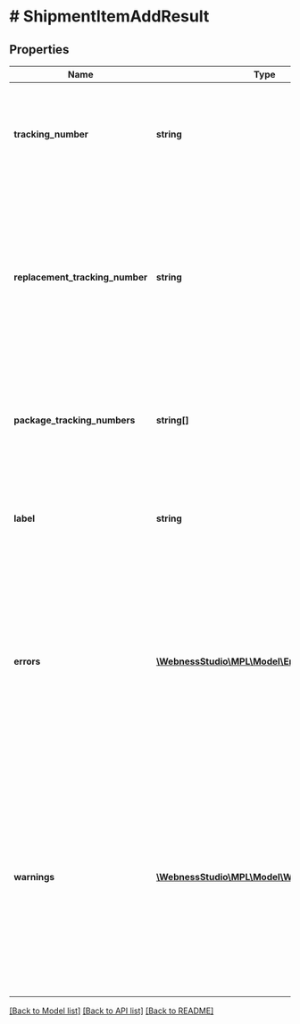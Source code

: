 # # ShipmentItemAddResult

## Properties

Name | Type | Description | Notes
------------ | ------------- | ------------- | -------------
**tracking_number** | **string** | A posta által kiosztott azonosító (ragszám).   /   Identifier (tracking number) assigned by Magyar Posta. | [optional]
**replacement_tracking_number** | **string** | A szállítmányhoz készült alapcsomagok, posta által kiosztott azonosítói (ragszám).   /   Identifiers (tracking number) assigned by Magyar Posta to the base parcels for the consignment. | [optional]
**package_tracking_numbers** | **string[]** | Szállítmányhoz tartozó csomagok azonosítói   /   Identifiers of the parcels belonging to the consignment | [optional]
**label** | **string** | Címirat PDF formátumban base64 enkódolva.   /   Address label in PDF format base64 encoded. | [optional]
**errors** | [**\WebnessStudio\MPL\Model\ErrorDescriptor[]**](ErrorDescriptor.md) | A kérés végrehajtása során észlelt hibák. Amennyiben van hibalista, úgy az adott kérés sikertelenül zárult.   /   Errors detected during request execution. If there is an error list, the request was unsuccessful. | [optional]
**warnings** | [**\WebnessStudio\MPL\Model\WarningDescriptor[]**](WarningDescriptor.md) | A kérés végrehajtása során észlelt hiányosságok. Amennyiben a lista tartalmaz elemet, úgy az adott kérés sikeresen zárult.   /   Deficiencies detected during the execution of the request. If the list contains an item, the request was completed successfully. | [optional]

[[Back to Model list]](../../README.md#models) [[Back to API list]](../../README.md#endpoints) [[Back to README]](../../README.md)
